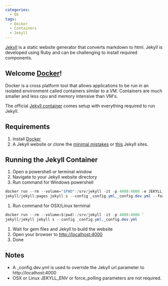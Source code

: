 ```yaml
---
categories:
  - OS
tags:
  - Docker
  - Containers
  - Jekyll
---
```


[Jekyll](https://jekyllrb.com/) is a static website generator that converts markdown to html. 
Jekyll is developed using Ruby and can be challenging to install required components.

## Welcome [Docker](https://www.docker.com/)! 

Docker is a cross platform tool that allows applications to be run in an
isolated environment called containers similar to a VM. Containers are much smaller and less
cpu and memory intensive than VM's.

The official [Jekyll container](https://github.com/jekyll/docker) comes setup with 
everything required to run Jekyll.

## Requirements

1. Install [Docker](https://www.docker.com/)
1. A Jekyll website or clone the [minimal mistakes](https://github.com/mmistakes/minimal-mistakes) or 
[this](https://github.com/dvkwong/devint) Jekyll sites.

## Running the Jekyll Container

1. Open a powershell or terminal window
1. Navigate to your Jekyll website directory
1. Run command for Windows powershell
```cs
docker run --rm --volume="$PWD":/srv/jekyll -it -p 4000:4000 -e JEKYLL_ENV=dev `
jekyll/jekyll:pages jekyll s --config _config.yml,_config.dev.yml --force_polling
```
1. Run command for OSX/Linux terminal
```cs
docker run --rm --volume=$(pwd):/srv/jekyll -it -p 4000:4000 `
jekyll/jekyll jekyll s --config _config.yml,_config.dev.yml
```
1. Wait for gem files and Jekyll to build the website
1. Open your browser to [http://localhost:4000](http://localhost:4000)
1. Done

## Notes

* A _config.dev.yml is used to override the Jekyll url parameter to http://localhost:4000
* OSX or Linux JEKYLL_ENV or force_polling parameters are not required.


